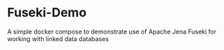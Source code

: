 # Fuseki-Demo
A simple docker compose to demonstrate use of Apache Jena Fuseki for working with linked data databases
